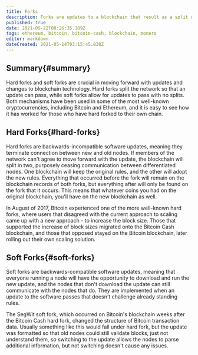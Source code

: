 ```yaml
---
title: Forks
description: Forks are updates to a blockchain that result as a split of the users and their opinions on moving forward.
published: true
date: 2021-05-22T08:26:35.189Z
tags: ethereum, bitcoin, bitcoin-cash, blockchain, monero
editor: markdown
dateCreated: 2021-05-14T03:15:45.838Z
---
```


## Summary{#summary}

Hard forks and soft forks are crucial in moving forward with updates and changes to blockchain technology. Hard forks split the network so that an update can pass, while soft forks allow for updates to pass with no splits. Both mechanisms have been used in some of the most well-known cryptocurrencies, including Bitcoin and Ethereum, and it is easy to see how it has worked for those who have hard forked to their own chain.

## Hard Forks{#hard-forks}

Hard forks are backwards-incompatible software updates, meaning they terminate connection between new and old nodes. If members of the network can't agree to move forward with the update, the blockchain will split in two, purposely ceasing communication between differentiated nodes. One blockchain will keep the original rules, and the other will adopt the new rules. Everything that occurred before the fork will remain on the blockchain records of both forks, but everything after will only be found on the fork that it occurs. This means that whatever coins you had on the original blockchain, you'll have on the new blockchain as well.

In August of 2017, Bitcoin experienced one of the more well-known hard forks, where users that disagreed with the current approach to scaling came up with a new approach - to increase the block size. Those that supported the increase of block sizes migrated onto the Bitcoin Cash blockchain, and those that opposed stayed on the Bitcoin blockchain, later rolling out their own scaling solution.

## Soft Forks{#soft-forks}

Soft forks are backwards-compatible software updates, meaning that everyone running a node will have the opportunity to download and run the new update, and the nodes that don't download the update can still communicate with the nodes that do. They are implemented when an update to the software passes that doesn't challenge already standing rules.

The SegWit soft fork, which occurred on Bitcoin's blockchain weeks after the Bitcoin Cash hard fork, changed the structure of Bitcoin transaction data. Usually something like this would fall under hard fork, but the update was formatted so that old nodes could still validate blocks, just not understand them, so switching to the update allows the nodes to parse additional information, but not switching doesn't cause any issues.
